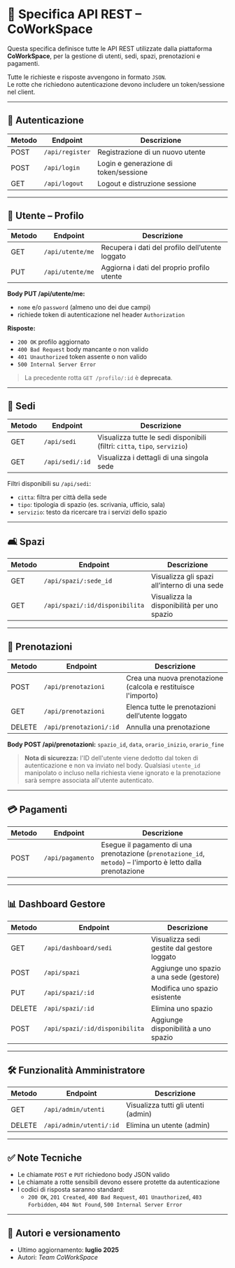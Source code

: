 # 📡 Specifica API REST – CoWorkSpace

Questa specifica definisce tutte le API REST utilizzate dalla piattaforma **CoWorkSpace**, per la gestione di utenti, sedi, spazi, prenotazioni e pagamenti.

Tutte le richieste e risposte avvengono in formato `JSON`.  
Le rotte che richiedono autenticazione devono includere un token/sessione nel client.

---

## 🔐 Autenticazione

| Metodo | Endpoint         | Descrizione                                 |
|--------|------------------|---------------------------------------------|
| POST   | `/api/register`  | Registrazione di un nuovo utente            |
| POST   | `/api/login`     | Login e generazione di token/sessione       |
| GET    | `/api/logout`    | Logout e distruzione sessione               |

---

## 👤 Utente – Profilo

| Metodo | Endpoint          | Descrizione                                  |
|--------|-------------------|----------------------------------------------|
| GET    | `/api/utente/me`  | Recupera i dati del profilo dell’utente loggato |
| PUT    | `/api/utente/me`  | Aggiorna i dati del proprio profilo utente   |

**Body PUT /api/utente/me:**

- `nome` e/o `password` (almeno uno dei due campi)
- richiede token di autenticazione nel header `Authorization`

**Risposte:**

- `200 OK` profilo aggiornato
- `400 Bad Request` body mancante o non valido
- `401 Unauthorized` token assente o non valido
- `500 Internal Server Error`

> La precedente rotta `GET /profilo/:id` è **deprecata**.

---

## 🏢 Sedi

| Metodo | Endpoint           | Descrizione                                                     |
|--------|--------------------|-----------------------------------------------------------------|
| GET    | `/api/sedi`        | Visualizza tutte le sedi disponibili (filtri: `citta`, `tipo`, `servizio`) |
| GET    | `/api/sedi/:id`    | Visualizza i dettagli di una singola sede                       |

Filtri disponibili su `/api/sedi`:
- `citta`: filtra per città della sede
- `tipo`: tipologia di spazio (es. scrivania, ufficio, sala)
- `servizio`: testo da ricercare tra i servizi dello spazio

---

## 🛋️ Spazi

| Metodo | Endpoint                           | Descrizione                                     |
|--------|------------------------------------|-------------------------------------------------|
| GET    | `/api/spazi/:sede_id`              | Visualizza gli spazi all’interno di una sede    |
| GET    | `/api/spazi/:id/disponibilita`     | Visualizza la disponibilità per uno spazio      |

---

## 📅 Prenotazioni

| Metodo | Endpoint               | Descrizione                                      |
|--------|------------------------|--------------------------------------------------|
| POST   | `/api/prenotazioni`    | Crea una nuova prenotazione (calcola e restituisce l'importo) |
| GET    | `/api/prenotazioni`    | Elenca tutte le prenotazioni dell’utente loggato|
| DELETE | `/api/prenotazioni/:id`| Annulla una prenotazione                         |

**Body POST /api/prenotazioni:** `spazio_id`, `data`, `orario_inizio`, `orario_fine`

> **Nota di sicurezza:** l'ID dell'utente viene dedotto dal token di autenticazione e non va inviato nel body. Qualsiasi `utente_id` manipolato o incluso nella richiesta viene ignorato e la prenotazione sarà sempre associata all'utente autenticato.

---

## 💳 Pagamenti

| Metodo | Endpoint            | Descrizione                            |
|--------|---------------------|----------------------------------------|
| POST   | `/api/pagamento`    | Esegue il pagamento di una prenotazione (`prenotazione_id`, `metodo`) – l'importo è letto dalla prenotazione |


---

## 📊 Dashboard Gestore

| Metodo | Endpoint                             | Descrizione                                      |
|--------|--------------------------------------|--------------------------------------------------|
| GET    | `/api/dashboard/sedi`                | Visualizza sedi gestite dal gestore loggato      |
| POST   | `/api/spazi`                         | Aggiunge uno spazio a una sede (gestore)         |
| PUT    | `/api/spazi/:id`                     | Modifica uno spazio esistente                    |
| DELETE | `/api/spazi/:id`                     | Elimina uno spazio                               |
| POST   | `/api/spazi/:id/disponibilita`       | Aggiunge disponibilità a uno spazio              |

---

## 🛠️ Funzionalità Amministratore

| Metodo | Endpoint                    | Descrizione                             |
|--------|-----------------------------|-----------------------------------------|
| GET    | `/api/admin/utenti`         | Visualizza tutti gli utenti (admin)     |
| DELETE | `/api/admin/utenti/:id`     | Elimina un utente (admin)               |

---

## ✅ Note Tecniche

- Le chiamate `POST` e `PUT` richiedono body JSON valido
- Le chiamate a rotte sensibili devono essere protette da autenticazione
- I codici di risposta saranno standard:
  - `200 OK`, `201 Created`, `400 Bad Request`, `401 Unauthorized`, `403 Forbidden`, `404 Not Found`, `500 Internal Server Error`

---

## 📎 Autori e versionamento

- Ultimo aggiornamento: **luglio 2025**
- Autori: *Team CoWorkSpace*
